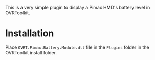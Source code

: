 This is a very simple plugin to display a Pimax HMD's battery level in OVRToolkit.
# Installation
Place `OVRT.Pimax.Battery.Module.dll` file in the `Plugins` folder in the OVRToolkit install folder.
